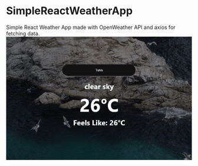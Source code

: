 # SimpleReactWeatherApp
Simple React Weather App made with OpenWeather API and axios for fetching data.
![screenshot](pong.gif)
